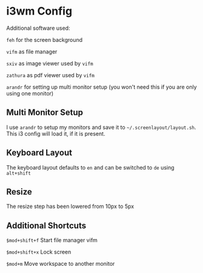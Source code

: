 i3wm Config
===========

Additional software used:

`feh` for the screen background

`vifm` as file manager

`sxiv` as image viewer used by `vifm`

`zathura` as pdf viewer used by `vifm`

`arandr` for setting up multi monitor setup (you won't need this if you are only using one monitor)


Multi Monitor Setup
-------------------

I use `arandr` to setup my monitors and save it to `~/.screenlayout/layout.sh`. This i3 config will load it, if it is present.


Keyboard Layout
---------------

The keyboard layout defaults to `en` and can be switched to `de` using `alt+shift`


Resize
------

The resize step has been lowered from 10px to 5px


Additional Shortcuts
--------------------

`$mod+shift+f` Start file manager vifm

`$mod+shift+x` Lock screen

`$mod+m` Move workspace to another monitor
